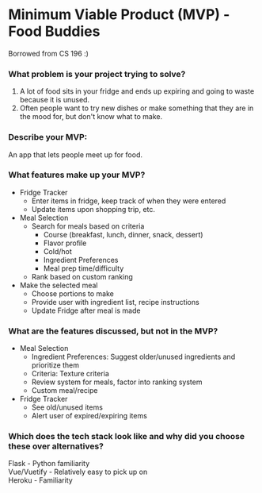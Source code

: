 # Minimum Viable Product (MVP) - Food Buddies  
Borrowed from CS 196 :)

### What problem is your project trying to solve?  
1. A lot of food sits in your fridge and ends up expiring and going to waste because it is unused.
2. Often people want to try new dishes or make something that they are in the mood for, but don't know what to make.

### Describe your MVP:  
An app that lets people meet up for food. 

### What features make up your MVP?  
- Fridge Tracker
    - Enter items in fridge, keep track of when they were entered
    - Update items upon shopping trip, etc.
- Meal Selection
    - Search for meals based on criteria
        - Course (breakfast, lunch, dinner, snack, dessert)
        - Flavor profile
        - Cold/hot
        - Ingredient Preferences
        - Meal prep time/difficulty
    - Rank based on custom ranking
- Make the selected meal
    - Choose portions to make
    - Provide user with ingredient list, recipe instructions
    - Update Fridge after meal is made

### What are the features discussed, but not in the MVP?  
- Meal Selection
    - Ingredient Preferences: Suggest older/unused ingredients and prioritize them
    - Criteria: Texture criteria
    - Review system for meals, factor into ranking system
    - Custom meal/recipe
- Fridge Tracker
    - See old/unused items
    - Alert user of expired/expiring items

### Which does the tech stack look like and why did you choose these over alternatives?  
Flask - Python familiarity  
Vue/Vuetify - Relatively easy to pick up on  
Heroku - Familiarity